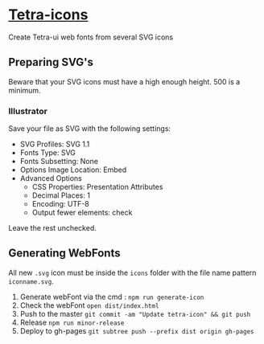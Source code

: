 # [Tetra-icons](http://viadeo.github.io/tetra-icons/)
Create Tetra-ui web fonts from several SVG icons

## Preparing SVG's

Beware that your SVG icons must have a high enough height. 500 is a minimum.

### Illustrator

Save your file as SVG with the following settings:

- SVG Profiles: SVG 1.1
- Fonts Type: SVG
- Fonts Subsetting: None
- Options Image Location: Embed
- Advanced Options
  - CSS Properties: Presentation Attributes
  - Decimal Places: 1
  - Encoding: UTF-8
  - Output fewer <tspan> elements: check

Leave the rest unchecked.

## Generating WebFonts

All new `.svg` icon must be inside the `icons` folder with the file name pattern `iconname.svg`.

1. Generate webFont via the cmd : `npm run generate-icon`
2. Check the webFont `open dist/index.html`
3. Push to the master `git commit -am "Update tetra-icon" && git push`
4. Release `npm run minor-release`
5. Deploy to gh-pages `git subtree push --prefix dist origin gh-pages`

